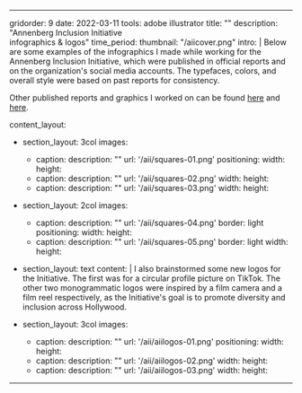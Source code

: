 ---

gridorder: 9
date: 2022-03-11
tools: adobe illustrator
title: ""
description: "Annenberg Inclusion Initiative<br>infographics & logos"
time_period:
thumbnail: "/aiicover.png"
intro: |
 Below are some examples of the infographics I made while working for the Annenberg Inclusion Initiative, which were published in official reports and on the organization's social media accounts. The typefaces, colors, and overall style were based on past reports for consistency.

 Other published reports and graphics I worked on can be found <a href="https://assets.uscannenberg.org/docs/aii-inclusion-directors-chair-2022.pdf" target="_blank">here</a> and <a href="https://assets.uscannenberg.org/docs/aii-inclusion-recording-studio-20220331.pdf" target="_blank">here</a>.

content_layout:
  - section_layout: 3col
    images:
      - caption:
        description: ""
        url: '/aii/squares-01.png'
        positioning: 
        width:
        height:
      - caption:
        description: ""
        url: '/aii/squares-02.png'
        width:
        height:
      - caption:
        description: ""
        url: '/aii/squares-03.png'
        width:
        height:

  - section_layout: 2col
    images:
      - caption:
        description: ""
        url: '/aii/squares-04.png'
        border: light
        positioning: 
        width:
        height:
      - caption:
        description: ""
        url: '/aii/squares-05.png'
        border: light
        width:
        height:

  - section_layout: text
    content: |
      I also brainstormed some new logos for the Initiative. The first was for a circular profile picture on TikTok. The other two monogrammatic logos were inspired by a film camera and a film reel respectively, as the Initiative's goal is to promote diversity and inclusion across Hollywood.

  - section_layout: 3col
    images:
      - caption:
        description: ""
        url: '/aii/aiilogos-01.png'
        positioning: 
        width:
        height:
      - caption:
        description: ""
        url: '/aii/aiilogos-02.png'
        width:
        height:
      - caption:
        description: ""
        url: '/aii/aiilogos-03.png'
        width:
        height:

---